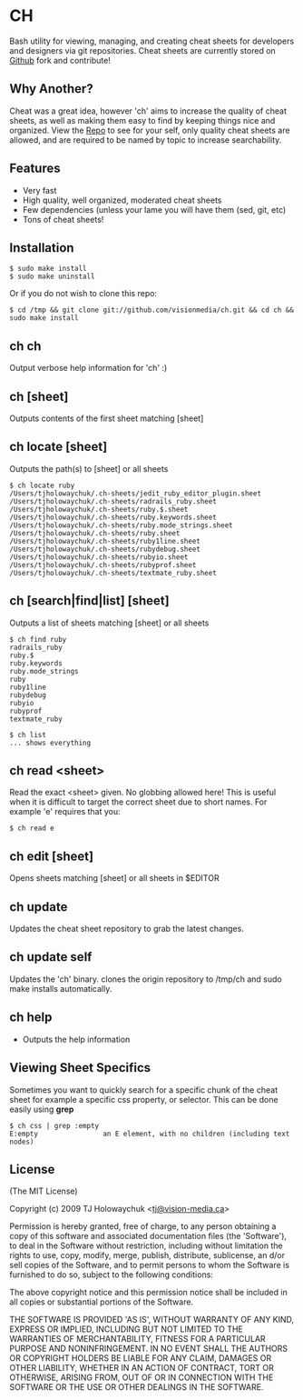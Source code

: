 
# CH

  Bash utility for viewing, managing, and creating cheat sheets for
  developers and designers via git repositories. Cheat sheets are 
  currently stored on [Github](http://github.com/visionmedia/ch-sheets)
  fork and contribute!
  
## Why Another?
  
  Cheat was a great idea, however 'ch' aims to increase the quality
  of cheat sheets, as well as making them easy to find by keeping
  things nice and organized. View the [Repo](http://github.com/visionmedia/ch-sheets)
  to see for your self, only quality cheat sheets are allowed, and 
  are required to be named by topic to increase searchability.
  
## Features

  * Very fast
  * High quality, well organized, moderated cheat sheets
  * Few dependencies (unless your lame you will have them (sed, git, etc)
  * Tons of cheat sheets!
  
## Installation

    $ sudo make install
    $ sudo make uninstall
    
Or if you do not wish to clone this repo:

    $ cd /tmp && git clone git://github.com/visionmedia/ch.git && cd ch && sudo make install
    
## ch ch

Output verbose help information for 'ch' :)
    
## ch [sheet]

Outputs contents of the first sheet matching [sheet]
  
## ch locate [sheet]

Outputs the path(s) to [sheet] or all sheets
    
    $ ch locate ruby
    /Users/tjholowaychuk/.ch-sheets/jedit_ruby_editor_plugin.sheet
    /Users/tjholowaychuk/.ch-sheets/radrails_ruby.sheet
    /Users/tjholowaychuk/.ch-sheets/ruby.$.sheet
    /Users/tjholowaychuk/.ch-sheets/ruby.keywords.sheet
    /Users/tjholowaychuk/.ch-sheets/ruby.mode_strings.sheet
    /Users/tjholowaychuk/.ch-sheets/ruby.sheet
    /Users/tjholowaychuk/.ch-sheets/ruby1line.sheet
    /Users/tjholowaychuk/.ch-sheets/rubydebug.sheet
    /Users/tjholowaychuk/.ch-sheets/rubyio.sheet
    /Users/tjholowaychuk/.ch-sheets/rubyprof.sheet
    /Users/tjholowaychuk/.ch-sheets/textmate_ruby.sheet

## ch [search|find|list] [sheet]

Outputs a list of sheets matching [sheet] or all sheets

    $ ch find ruby
    radrails_ruby
    ruby.$
    ruby.keywords
    ruby.mode_strings
    ruby
    ruby1line
    rubydebug
    rubyio
    rubyprof
    textmate_ruby
    
    $ ch list
    ... shows everything
    
## ch read &lt;sheet&gt;

Read the exact &lt;sheet&gt; given. No globbing allowed here!
This is useful when it is difficult to target the correct sheet
due to short names. For example 'e' requires that you:

    $ ch read e
    
## ch edit [sheet]

Opens sheets matching [sheet] or all sheets in $EDITOR

## ch update

Updates the cheat sheet repository to grab the latest changes.

## ch update self

Updates the 'ch' binary. clones the origin repository to /tmp/ch and
sudo make installs automatically.
    
## ch help

  * Outputs the help information

## Viewing Sheet Specifics

Sometimes you want to quickly search for a specific chunk of the cheat sheet
for example a specific css property, or selector. This can be done easily using **grep**

    $ ch css | grep :empty
    E:empty                an E element, with no children (including text nodes)

## License

(The MIT License)

Copyright (c) 2009 TJ Holowaychuk &lt;tj@vision-media.ca&gt;

Permission is hereby granted, free of charge, to any person obtaining
a copy of this software and associated documentation files (the
'Software'), to deal in the Software without restriction, including
without limitation the rights to use, copy, modify, merge, publish,
distribute, sublicense, an d/or sell copies of the Software, and to
permit persons to whom the Software is furnished to do so, subject to
the following conditions:

The above copyright notice and this permission notice shall be
included in all copies or substantial portions of the Software.

THE SOFTWARE IS PROVIDED 'AS IS', WITHOUT WARRANTY OF ANY KIND,
EXPRESS OR IMPLIED, INCLUDING BUT NOT LIMITED TO THE WARRANTIES OF
MERCHANTABILITY, FITNESS FOR A PARTICULAR PURPOSE AND NONINFRINGEMENT.
IN NO EVENT SHALL THE AUTHORS OR COPYRIGHT HOLDERS BE LIABLE FOR ANY
CLAIM, DAMAGES OR OTHER LIABILITY, WHETHER IN AN ACTION OF CONTRACT,
TORT OR OTHERWISE, ARISING FROM, OUT OF OR IN CONNECTION WITH THE
SOFTWARE OR THE USE OR OTHER DEALINGS IN THE SOFTWARE.
